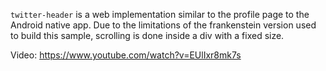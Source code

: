 `twitter-header` is a web implementation similar to the profile page to the
Android native app. Due to the limitations of the frankenstein version used to
build this sample, scrolling is done inside a div with a fixed size.

Video: https://www.youtube.com/watch?v=EUlIxr8mk7s
